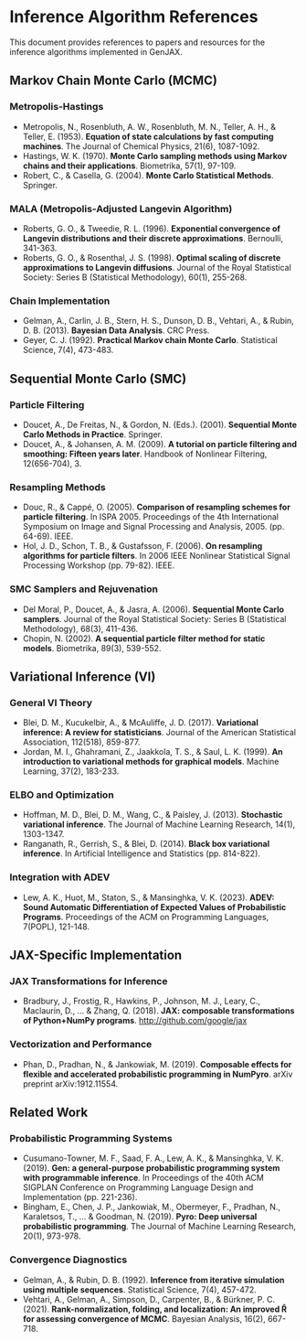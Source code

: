 # Inference Algorithm References

This document provides references to papers and resources for the inference algorithms implemented in GenJAX.

## Markov Chain Monte Carlo (MCMC)

### Metropolis-Hastings
- Metropolis, N., Rosenbluth, A. W., Rosenbluth, M. N., Teller, A. H., & Teller, E. (1953). **Equation of state calculations by fast computing machines**. The Journal of Chemical Physics, 21(6), 1087-1092.
- Hastings, W. K. (1970). **Monte Carlo sampling methods using Markov chains and their applications**. Biometrika, 57(1), 97-109.
- Robert, C., & Casella, G. (2004). **Monte Carlo Statistical Methods**. Springer.

### MALA (Metropolis-Adjusted Langevin Algorithm)
- Roberts, G. O., & Tweedie, R. L. (1996). **Exponential convergence of Langevin distributions and their discrete approximations**. Bernoulli, 341-363.
- Roberts, G. O., & Rosenthal, J. S. (1998). **Optimal scaling of discrete approximations to Langevin diffusions**. Journal of the Royal Statistical Society: Series B (Statistical Methodology), 60(1), 255-268.

### Chain Implementation
- Gelman, A., Carlin, J. B., Stern, H. S., Dunson, D. B., Vehtari, A., & Rubin, D. B. (2013). **Bayesian Data Analysis**. CRC Press.
- Geyer, C. J. (1992). **Practical Markov chain Monte Carlo**. Statistical Science, 7(4), 473-483.

## Sequential Monte Carlo (SMC)

### Particle Filtering
- Doucet, A., De Freitas, N., & Gordon, N. (Eds.). (2001). **Sequential Monte Carlo Methods in Practice**. Springer.
- Doucet, A., & Johansen, A. M. (2009). **A tutorial on particle filtering and smoothing: Fifteen years later**. Handbook of Nonlinear Filtering, 12(656-704), 3.

### Resampling Methods
- Douc, R., & Cappé, O. (2005). **Comparison of resampling schemes for particle filtering**. In ISPA 2005. Proceedings of the 4th International Symposium on Image and Signal Processing and Analysis, 2005. (pp. 64-69). IEEE.
- Hol, J. D., Schon, T. B., & Gustafsson, F. (2006). **On resampling algorithms for particle filters**. In 2006 IEEE Nonlinear Statistical Signal Processing Workshop (pp. 79-82). IEEE.

### SMC Samplers and Rejuvenation
- Del Moral, P., Doucet, A., & Jasra, A. (2006). **Sequential Monte Carlo samplers**. Journal of the Royal Statistical Society: Series B (Statistical Methodology), 68(3), 411-436.
- Chopin, N. (2002). **A sequential particle filter method for static models**. Biometrika, 89(3), 539-552.

## Variational Inference (VI)

### General VI Theory
- Blei, D. M., Kucukelbir, A., & McAuliffe, J. D. (2017). **Variational inference: A review for statisticians**. Journal of the American Statistical Association, 112(518), 859-877.
- Jordan, M. I., Ghahramani, Z., Jaakkola, T. S., & Saul, L. K. (1999). **An introduction to variational methods for graphical models**. Machine Learning, 37(2), 183-233.

### ELBO and Optimization
- Hoffman, M. D., Blei, D. M., Wang, C., & Paisley, J. (2013). **Stochastic variational inference**. The Journal of Machine Learning Research, 14(1), 1303-1347.
- Ranganath, R., Gerrish, S., & Blei, D. (2014). **Black box variational inference**. In Artificial Intelligence and Statistics (pp. 814-822).

### Integration with ADEV
- Lew, A. K., Huot, M., Staton, S., & Mansinghka, V. K. (2023). **ADEV: Sound Automatic Differentiation of Expected Values of Probabilistic Programs**. Proceedings of the ACM on Programming Languages, 7(POPL), 121-148.

## JAX-Specific Implementation

### JAX Transformations for Inference
- Bradbury, J., Frostig, R., Hawkins, P., Johnson, M. J., Leary, C., Maclaurin, D., ... & Zhang, Q. (2018). **JAX: composable transformations of Python+NumPy programs**. http://github.com/google/jax

### Vectorization and Performance
- Phan, D., Pradhan, N., & Jankowiak, M. (2019). **Composable effects for flexible and accelerated probabilistic programming in NumPyro**. arXiv preprint arXiv:1912.11554.

## Related Work

### Probabilistic Programming Systems
- Cusumano-Towner, M. F., Saad, F. A., Lew, A. K., & Mansinghka, V. K. (2019). **Gen: a general-purpose probabilistic programming system with programmable inference**. In Proceedings of the 40th ACM SIGPLAN Conference on Programming Language Design and Implementation (pp. 221-236).
- Bingham, E., Chen, J. P., Jankowiak, M., Obermeyer, F., Pradhan, N., Karaletsos, T., ... & Goodman, N. (2019). **Pyro: Deep universal probabilistic programming**. The Journal of Machine Learning Research, 20(1), 973-978.

### Convergence Diagnostics
- Gelman, A., & Rubin, D. B. (1992). **Inference from iterative simulation using multiple sequences**. Statistical Science, 7(4), 457-472.
- Vehtari, A., Gelman, A., Simpson, D., Carpenter, B., & Bürkner, P. C. (2021). **Rank-normalization, folding, and localization: An improved R̂ for assessing convergence of MCMC**. Bayesian Analysis, 16(2), 667-718.
